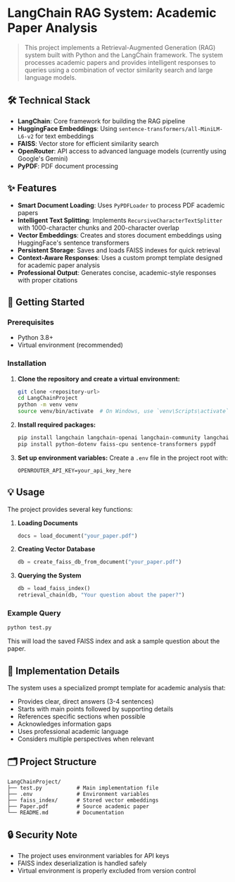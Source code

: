 # LangChain RAG System: Academic Paper Analysis

> This project implements a Retrieval-Augmented Generation (RAG) system built with Python and the LangChain framework. The system processes academic papers and provides intelligent responses to queries using a combination of vector similarity search and large language models.

## 🛠 Technical Stack

- **LangChain**: Core framework for building the RAG pipeline
- **HuggingFace Embeddings**: Using `sentence-transformers/all-MiniLM-L6-v2` for text embeddings
- **FAISS**: Vector store for efficient similarity search
- **OpenRouter**: API access to advanced language models (currently using Google's Gemini)
- **PyPDF**: PDF document processing

## ✨ Features

- **Smart Document Loading**: Uses `PyPDFLoader` to process PDF academic papers
- **Intelligent Text Splitting**: Implements `RecursiveCharacterTextSplitter` with 1000-character chunks and 200-character overlap
- **Vector Embeddings**: Creates and stores document embeddings using HuggingFace's sentence transformers
- **Persistent Storage**: Saves and loads FAISS indexes for quick retrieval
- **Context-Aware Responses**: Uses a custom prompt template designed for academic paper analysis
- **Professional Output**: Generates concise, academic-style responses with proper citations

## 🚀 Getting Started

### Prerequisites

- Python 3.8+
- Virtual environment (recommended)

### Installation

1. **Clone the repository and create a virtual environment:**

   ```bash
   git clone <repository-url>
   cd LangChainProject
   python -m venv venv
   source venv/bin/activate  # On Windows, use `venv\Scripts\activate`
   ```

2. **Install required packages:**

   ```bash
   pip install langchain langchain-openai langchain-community langchain-huggingface
   pip install python-dotenv faiss-cpu sentence-transformers pypdf
   ```

3. **Set up environment variables:**
   Create a `.env` file in the project root with:
   ```
   OPENROUTER_API_KEY=your_api_key_here
   ```

## 💡 Usage

The project provides several key functions:

1. **Loading Documents**

   ```python
   docs = load_document("your_paper.pdf")
   ```

2. **Creating Vector Database**

   ```python
   db = create_faiss_db_from_document("your_paper.pdf")
   ```

3. **Querying the System**
   ```python
   db = load_faiss_index()
   retrieval_chain(db, "Your question about the paper?")
   ```

### Example Query

```python
python test.py
```

This will load the saved FAISS index and ask a sample question about the paper.

## 📝 Implementation Details

The system uses a specialized prompt template for academic analysis that:

- Provides clear, direct answers (3-4 sentences)
- Starts with main points followed by supporting details
- References specific sections when possible
- Acknowledges information gaps
- Uses professional academic language
- Considers multiple perspectives when relevant

## 🗂 Project Structure

```
LangChainProject/
├── test.py           # Main implementation file
├── .env              # Environment variables
├── faiss_index/      # Stored vector embeddings
├── Paper.pdf         # Source academic paper
└── README.md         # Documentation
```

## 🔒 Security Note

- The project uses environment variables for API keys
- FAISS index deserialization is handled safely
- Virtual environment is properly excluded from version control
